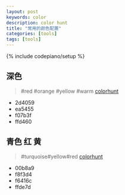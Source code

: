 ```yaml
---
layout: post
keywords: color 
description: color hunt
title: "常用的颜色配置"
categories: [tools]
tags: [tools]
---
```

{% include codepiano/setup %}

## 深色

> #red #orange #yellow #warm
  [colorhunt](https://colorhunt.co/palette/7247)

* 2d4059
* ea5455
* f07b3f
* ffd460

## 青色 红 黄

 > #turquoise#yellow#red
   [colorhunt](https://colorhunt.co/palette/9506)

* 00b8a9
* f8f3d4
* f6416c
* ffde7d
